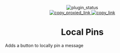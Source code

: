 <!--
  * This file was autogenerated
  * If you want to change anything, do so in the readmes.mjs script
  * https://github.com/Felocord/Plugins/edit/main/scripts/readmes.mjs
-->

<div align="center">
  <img alt="plugin_status" src="https://img.shields.io/badge/plugin_status-finished-a6da95?style=for-the-badge&labelColor=24273a" />
  <br/>
  <a href="https://bn-plugins.github.io/vd-proxy/vendetta.Felocord.xyz/local-pins">
    <img alt="copy_proxied_link" src="https://img.shields.io/badge/copy_proxied_link-24273a?style=for-the-badge" />
  </a>
  <a href="https://bunny.Felocord.xyz/local-pins">
    <img alt="copy_link" src="https://img.shields.io/badge/copy_link-24273a?style=for-the-badge" />
  </a>
</div>

<h1 align="center">
  Local Pins
</h1>

Adds a button to locally pin a message
